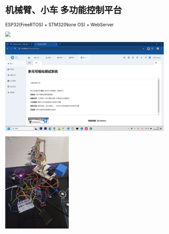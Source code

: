 # 机械臂、小车 多功能控制平台
ESP32(FreeRTOS) + STM32(None OS) + WebServer

<a href="https://github.com/d2-projects/d2-admin" target="_blank"><img src="https://raw.githubusercontent.com/d2-projects/d2-admin/master/docs/image/d2-admin@2x.png" width="200"></a>


![image](index.png)

<img src="RobotArm.jpg" width="40%;" />
